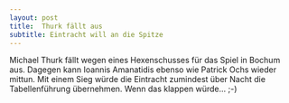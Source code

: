 ```yaml
---
layout: post
title:  Thurk fällt aus
subtitle: Eintracht will an die Spitze
---
```


Michael Thurk fällt wegen eines Hexenschusses für das Spiel in Bochum aus. Dagegen kann Ioannis Amanatidis ebenso wie Patrick Ochs wieder mittun. Mit einem Sieg würde die Eintracht zumindest über Nacht die Tabellenführung übernehmen. Wenn das klappen würde... ;-)


